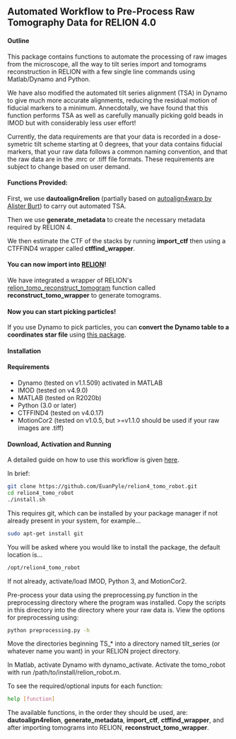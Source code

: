 ## Automated Workflow to Pre-Process Raw Tomography Data for RELION 4.0 

#### Outline

This package contains functions to automate the processing of raw images from the microscope, all the way to tilt series import and tomograms reconstruction in RELION with a few single line commands using Matlab/Dynamo and Python. 

We have also modified the automated tilt series alignment (TSA) in Dynamo to give much more accurate alignments, reducing the residual motion of fiducial markers to a minimum. Annecdotally, we have found that this function performs TSA as well as carefully manually picking gold beads in IMOD but with considerably less user effort!

Currently, the data requirements are that your data is recorded in a dose-symetric tilt scheme starting at 0 degrees, that your data contains fiducial markers, that your raw data follows a common naming convention, and that the raw data are in the .mrc or .tiff file formats. These requirements are subject to change based on user demand.

#### Functions Provided:

First, we use **dautoalign4relion** (partially based on [autoalign4warp by Alister Burt](https://github.com/alisterburt/autoalign_dynamo)) to carry out automated TSA. 

Then we use **generate_metadata** to create the necessary metadata required by RELION 4.

We then estimate the CTF of the stacks by running **import_ctf** then using a CTFFIND4 wrapper called **ctffind_wrapper**.

#### You can now import into [RELION](https://relion.readthedocs.io/en/release-4.0/STA_tutorial/ImportTomo.html)! 

We have integrated a wrapper of RELION's [relion_tomo_reconstruct_tomogram](https://relion.readthedocs.io/en/release-4.0/Reference/STA/Programs/reconstruct_tomogram.html#program-tomo-reconstruct-tomogram) function called **reconstruct_tomo_wrapper** to generate tomograms. 

#### Now you can start picking particles! 

If you use Dynamo to pick particles, you can **convert the Dynamo table to a coordinates star file** using [this package](https://github.com/EuanPyle/dynamo2relion).

#### Installation
#### Requirements
- Dynamo (tested on v1.1.509) activated in MATLAB
- IMOD (tested on v4.9.0)
- MATLAB (tested on R2020b)
- Python (3.0 or later)
- CTFFIND4 (tested on v4.0.17)
- MotionCor2 (tested on v1.0.5, but >=v1.1.0 should be used if your raw images are .tiff)

#### Download, Activation and Running

A detailed guide on how to use this workflow is given [here](https://docs.google.com/document/d/e/2PACX-1vRmhGvRXRI5WlwpLLzwEkYEW1kWUzTOEUkk5CseWsPaGh8ExvXNqdFvc-2RX3LRD6inVJFoEZUas30_/pub). 

In brief:

```bash
git clone https://github.com/EuanPyle/relion4_tomo_robot.git
cd relion4_tomo_robot
./install.sh
```

This requires git, which can be installed by your package manager if not already present in your system, for example...
```bash
sudo apt-get install git
```

You will be asked where you would like to install the package, the default location is...
```bash
/opt/relion4_tomo_robot
```

If not already, activate/load IMOD, Python 3, and MotionCor2. 

Pre-process your data using the preprocessing.py function in the preprocessing directory where the program was installed. Copy the scripts in this directory into the directory where your raw data is. View the options for preprocessing using: 

```bash
python preprocessing.py -h
```

Move the directories beginning TS_* into a directory named tilt_series (or whatever name you want) in your RELION project directory.

In Matlab, activate Dynamo with dynamo_activate. Activate the tomo_robot with run /path/to/install/relion_robot.m.

To see the required/optional inputs for each function:
```bash
help [function]
```

The available functions, in the order they should be used, are: **dautoalign4relion**, **generate_metadata**, **import_ctf**, **ctffind_wrapper**, and after importing tomograms into RELION, **reconstruct_tomo_wrapper**.
